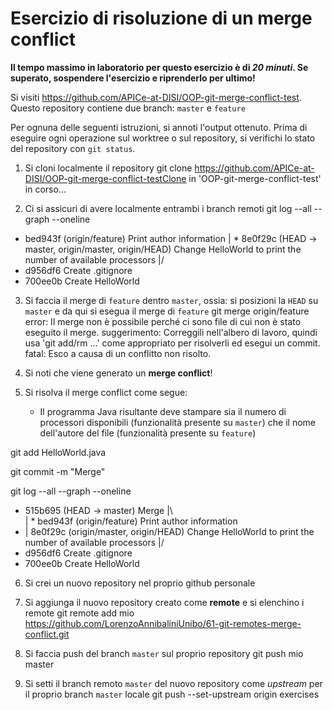 # Esercizio di risoluzione di un merge conflict

**Il tempo massimo in laboratorio per questo esercizio è di _20 minuti_.
Se superato, sospendere l'esercizio e riprenderlo per ultimo!**

Si visiti https://github.com/APICe-at-DISI/OOP-git-merge-conflict-test.
Questo repository contiene due branch: `master` e `feature`

Per ognuna delle seguenti istruzioni, si annoti l'output ottenuto.
Prima di eseguire ogni operazione sul worktree o sul repository,
si verifichi lo stato del repository con `git status`.

1. Si cloni localmente il repository
git clone https://github.com/APICe-at-DISI/OOP-git-merge-conflict-testClone in 'OOP-git-merge-conflict-test' in corso...

2. Ci si assicuri di avere localmente entrambi i branch remoti
git log --all --graph --oneline
* bed943f (origin/feature) Print author information
| * 8e0f29c (HEAD -> master, origin/master, origin/HEAD) Change HelloWorld to print the number of available processors
|/  
* d956df6 Create .gitignore
* 700ee0b Create HelloWorld

3. Si faccia il merge di `feature` dentro `master`, ossia: si posizioni la `HEAD` su `master`
   e da qui si esegua il merge di `feature`
git merge origin/feature
error: Il merge non è possibile perché ci sono file di cui non è stato eseguito il merge.
suggerimento: Correggili nell'albero di lavoro, quindi usa 'git add/rm <file>...' come appropriato per risolverli ed esegui un commit.
fatal: Esco a causa di un conflitto non risolto.

4. Si noti che viene generato un **merge conflict**!

5. Si risolva il merge conflict come segue:
   - Il programma Java risultante deve stampare sia il numero di processori disponibili
     (funzionalità presente su `master`)
     che il nome dell'autore del file
     (funzionalità presente su `feature`)

git add HelloWorld.java 

git commit -m "Merge"

git log --all --graph --oneline
*   515b695 (HEAD -> master) Merge
|\  
| * bed943f (origin/feature) Print author information
* | 8e0f29c (origin/master, origin/HEAD) Change HelloWorld to print the number of available processors
|/  
* d956df6 Create .gitignore
* 700ee0b Create HelloWorld

6. Si crei un nuovo repository nel proprio github personale
7. Si aggiunga il nuovo repository creato come **remote** e si elenchino i remote
git remote add mio https://github.com/LorenzoAnnibaliniUnibo/61-git-remotes-merge-conflict.git

8. Si faccia push del branch `master` sul proprio repository
git push mio master

9. Si setti il branch remoto `master` del nuovo repository come *upstream* per il proprio branch `master` locale
git push --set-upstream origin exercises